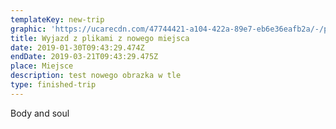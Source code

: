```yaml
---
templateKey: new-trip
graphic: 'https://ucarecdn.com/47744421-a104-422a-89e7-eb6e36eafb2a/-/preview/'
title: Wyjazd z plikami z nowego miejsca
date: 2019-01-30T09:43:29.474Z
endDate: 2019-03-21T09:43:29.475Z
place: Miejsce
description: test nowego obrazka w tle
type: finished-trip
---
```

Body and soul
